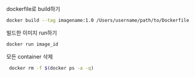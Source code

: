 
dockerfile로 build하기
```zsh
docker build --tag imagename:1.0 /Users/username/path/to/Dockerfile
```

빌드한 이미지 run하기
```zsh
docker run image_id
```
모든 container 삭제
```zsh
 docker rm -f $(docker ps -a -q)
```
